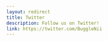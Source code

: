 ```yaml
---
layout: redirect
title: Twitter
description: Follow us on Twitter!
link: https://twitter.com/BuggleNii
---
```

